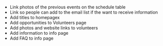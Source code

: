 - Link photos of the previous events on the schedule table
- Link so people can add to the email list if the want to receive information
- Add titles to homepagex
- Add opportunities to Volunteers page
- Add photos and website links to volunteers
- Add information to info page
- Add FAQ to info page

